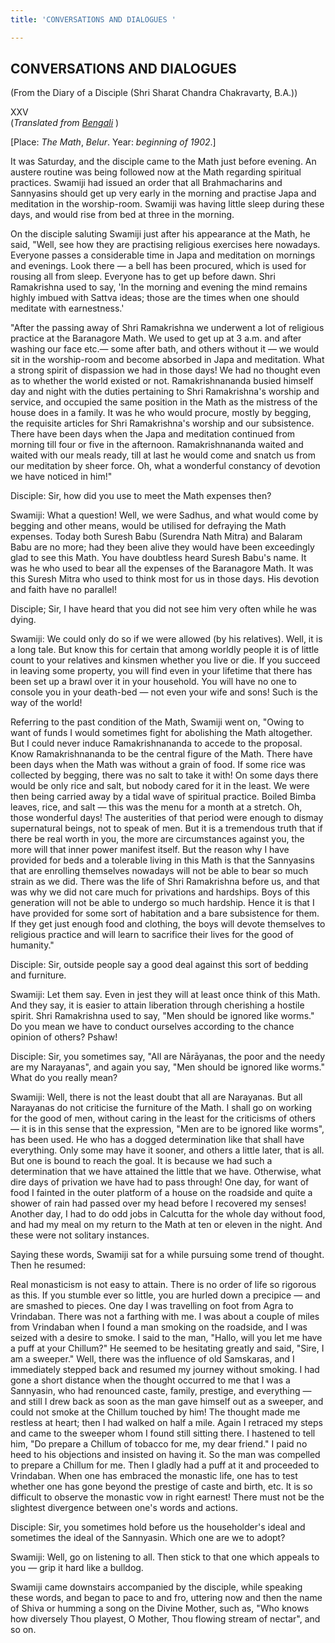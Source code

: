 ```yaml
---
title: 'CONVERSATIONS AND DIALOGUES '

---
```





  

## CONVERSATIONS AND DIALOGUES

(From the Diary of a Disciple (Shri Sharat Chandra Chakravarty, B.A.))

XXV  
(*Translated from [Bengali](swami_shishya_42e7_25.pdf)* )

\[Place: *The Math*, *Belur*. Year: *beginning of 1902*.\]

It was Saturday, and the disciple came to the Math just before evening.
An austere routine was being followed now at the Math regarding
spiritual practices. Swamiji had issued an order that all Brahmacharins
and Sannyasins should get up very early in the morning and practise Japa
and meditation in the worship-room. Swamiji was having little sleep
during these days, and would rise from bed at three in the morning.

On the disciple saluting Swamiji just after his appearance at the Math,
he said, "Well, see how they are practising religious exercises here
nowadays. Everyone passes a considerable time in Japa and meditation on
mornings and evenings. Look there — a bell has been procured, which is
used for rousing all from sleep. Everyone has to get up before dawn.
Shri Ramakrishna used to say, 'In the morning and evening the mind
remains highly imbued with Sattva ideas; those are the times when one
should meditate with earnestness.'

"After the passing away of Shri Ramakrishna we underwent a lot of
religious practice at the Baranagore Math. We used to get up at 3 a.m.
and after washing our face etc.— some after bath, and others without it
— we would sit in the worship-room and become absorbed in Japa and
meditation. What a strong spirit of dispassion we had in those days! We
had no thought even as to whether the world existed or not.
Ramakrishnananda busied himself day and night with the duties pertaining
to Shri Ramakrishna's worship and service, and occupied the same
position in the Math as the mistress of the house does in a family. It
was he who would procure, mostly by begging, the requisite articles for
Shri Ramakrishna's worship and our subsistence. There have been days
when the Japa and meditation continued from morning till four or five in
the afternoon. Ramakrishnananda waited and waited with our meals ready,
till at last he would come and snatch us from our meditation by sheer
force. Oh, what a wonderful constancy of devotion we have noticed in
him!"

Disciple: Sir, how did you use to meet the Math expenses then?

Swamiji: What a question! Well, we were Sadhus, and what would come by
begging and other means, would be utilised for defraying the Math
expenses. Today both Suresh Babu (Surendra Nath Mitra) and Balaram Babu
are no more; had they been alive they would have been exceedingly glad
to see this Math. You have doubtless heard Suresh Babu's name. It was he
who used to bear all the expenses of the Baranagore Math. It was this
Suresh Mitra who used to think most for us in those days. His devotion
and faith have no parallel!

Disciple; Sir, I have heard that you did not see him very often while he
was dying.

Swamiji: We could only do so if we were allowed (by his relatives).
Well, it is a long tale. But know this for certain that among worldly
people it is of little count to your relatives and kinsmen whether you
live or die. If you succeed in leaving some property, you will find even
in your lifetime that there has been set up a brawl over it in your
household. You will have no one to console you in your death-bed — not
even your wife and sons! Such is the way of the world!

Referring to the past condition of the Math, Swamiji went on, "Owing to
want of funds I would sometimes fight for abolishing the Math
altogether. But I could never induce Ramakrishnananda to accede to the
proposal. Know Ramakrishnananda to be the central figure of the Math.
There have been days when the Math was without a grain of food. If some
rice was collected by begging, there was no salt to take it with! On
some days there would be only rice and salt, but nobody cared for it in
the least. We were then being carried away by a tidal wave of spiritual
practice. Boiled Bimba leaves, rice, and salt — this was the menu for a
month at a stretch. Oh, those wonderful days! The austerities of that
period were enough to dismay supernatural beings, not to speak of men.
But it is a tremendous truth that if there be real worth in you, the
more are circumstances against you, the more will that inner power
manifest itself. But the reason why I have provided for beds and a
tolerable living in this Math is that the Sannyasins that are enrolling
themselves nowadays will not be able to bear so much strain as we did.
There was the life of Shri Ramakrishna before us, and that was why we
did not care much for privations and hardships. Boys of this generation
will not be able to undergo so much hardship. Hence it is that I have
provided for some sort of habitation and a bare subsistence for them. If
they get just enough food and clothing, the boys will devote themselves
to religious practice and will learn to sacrifice their lives for the
good of humanity."

Disciple: Sir, outside people say a good deal against this sort of
bedding and furniture.

Swamiji: Let them say. Even in jest they will at least once think of
this Math. And they say, it is easier to attain liberation through
cherishing a hostile spirit. Shri Ramakrishna used to say, "Men should
be ignored like worms." Do you mean we have to conduct ourselves
according to the chance opinion of others? Pshaw!

Disciple: Sir, you sometimes say, "All are Nārāyanas, the poor and the
needy are my Narayanas", and again you say, "Men should be ignored like
worms." What do you really mean?

Swamiji: Well, there is not the least doubt that all are Narayanas. But
all Narayanas do not criticise the furniture of the Math. I shall go on
working for the good of men, without caring in the least for the
criticisms of others — it is in this sense that the expression, "Men are
to be ignored like worms", has been used. He who has a dogged
determination like that shall have everything. Only some may have it
sooner, and others a little later, that is all. But one is bound to
reach the goal. It is because we had such a determination that we have
attained the little that we have. Otherwise, what dire days of privation
we have had to pass through! One day, for want of food I fainted in the
outer platform of a house on the roadside and quite a shower of rain had
passed over my head before I recovered my senses! Another day, I had to
do odd jobs in Calcutta for the whole day without food, and had my meal
on my return to the Math at ten or eleven in the night. And these were
not solitary instances.

Saying these words, Swamiji sat for a while pursuing some trend of
thought. Then he resumed:

Real monasticism is not easy to attain. There is no order of life so
rigorous as this. If you stumble ever so little, you are hurled down a
precipice — and are smashed to pieces. One day I was travelling on foot
from Agra to Vrindaban. There was not a farthing with me. I was about a
couple of miles from Vrindaban when I found a man smoking on the
roadside, and I was seized with a desire to smoke. I said to the man,
"Hallo, will you let me have a puff at your Chillum?" He seemed to be
hesitating greatly and said, "Sire, I am a sweeper." Well, there was the
influence of old Samskaras, and I immediately stepped back and resumed
my journey without smoking. I had gone a short distance when the thought
occurred to me that I was a Sannyasin, who had renounced caste, family,
prestige, and everything — and still I drew back as soon as the man gave
himself out as a sweeper, and could not smoke at the Chillum touched by
him! The thought made me restless at heart; then I had walked on half a
mile. Again I retraced my steps and came to the sweeper whom I found
still sitting there. I hastened to tell him, "Do prepare a Chillum of
tobacco for me, my dear friend." I paid no heed to his objections and
insisted on having it. So the man was compelled to prepare a Chillum for
me. Then I gladly had a puff at it and proceeded to Vrindaban. When one
has embraced the monastic life, one has to test whether one has gone
beyond the prestige of caste and birth, etc. It is so difficult to
observe the monastic vow in right earnest! There must not be the
slightest divergence between one's words and actions.

Disciple: Sir, you sometimes hold before us the householder's ideal and
sometimes the ideal of the Sannyasin. Which one are we to adopt?

Swamiji: Well, go on listening to all. Then stick to that one which
appeals to you — grip it hard like a bulldog.

Swamiji came downstairs accompanied by the disciple, while speaking
these words, and began to pace to and fro, uttering now and then the
name of Shiva or humming a song on the Divine Mother, such as, "Who
knows how diversely Thou playest, O Mother, Thou flowing stream of
nectar", and so on.


